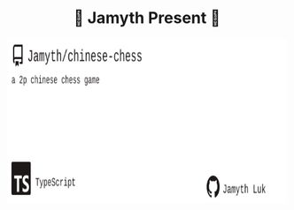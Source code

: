 <!-- built at 8/5/2023, 9:10:43 AM -->
<h1 align="center">
🎉 Jamyth Present 🎉
</h1>
<p align="center">
    <a href="https://github.com/Jamyth/chinese-chess">
        <img width="1000" height="300" src="./readme.svg" />
    </a>
</p>